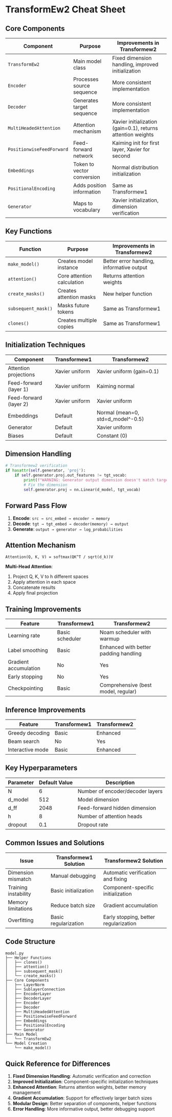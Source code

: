 # TransformEw2 Cheat Sheet

## Core Components

| Component | Purpose | Improvements in Transformew2 |
|-----------|---------|------------------------------|
| `TransformEw2` | Main model class | Fixed dimension handling, improved initialization |
| `Encoder` | Processes source sequence | More consistent implementation |
| `Decoder` | Generates target sequence | More consistent implementation |
| `MultiHeadedAttention` | Attention mechanism | Xavier initialization (gain=0.1), returns attention weights |
| `PositionwiseFeedForward` | Feed-forward network | Kaiming init for first layer, Xavier for second |
| `Embeddings` | Token to vector conversion | Normal distribution initialization |
| `PositionalEncoding` | Adds position information | Same as Transformew1 |
| `Generator` | Maps to vocabulary | Xavier initialization, dimension verification |

## Key Functions

| Function | Purpose | Improvements in Transformew2 |
|----------|---------|------------------------------|
| `make_model()` | Creates model instance | Better error handling, informative output |
| `attention()` | Core attention calculation | Returns attention weights |
| `create_masks()` | Creates attention masks | New helper function |
| `subsequent_mask()` | Masks future tokens | Same as Transformew1 |
| `clones()` | Creates multiple copies | Same as Transformew1 |

## Initialization Techniques

| Component | Transformew1 | Transformew2 |
|-----------|--------------|--------------|
| Attention projections | Xavier uniform | Xavier uniform (gain=0.1) |
| Feed-forward (layer 1) | Xavier uniform | Kaiming normal |
| Feed-forward (layer 2) | Xavier uniform | Xavier uniform |
| Embeddings | Default | Normal (mean=0, std=d_model^-0.5) |
| Generator | Default | Xavier uniform |
| Biases | Default | Constant (0) |

## Dimension Handling

```python
# Transformew2 verification
if hasattr(self.generator, 'proj'):
    if self.generator.proj.out_features != tgt_vocab:
        print(f"WARNING: Generator output dimension doesn't match target vocabulary size!")
        # Fix the dimension
        self.generator.proj = nn.Linear(d_model, tgt_vocab)
```

## Forward Pass Flow

1. **Encode**: `src → src_embed → encoder → memory`
2. **Decode**: `tgt → tgt_embed → decoder(memory) → output`
3. **Generate**: `output → generator → log_probabilities`

## Attention Mechanism

```
Attention(Q, K, V) = softmax(QK^T / sqrt(d_k))V
```

**Multi-Head Attention**:
1. Project Q, K, V to h different spaces
2. Apply attention in each space
3. Concatenate results
4. Apply final projection

## Training Improvements

| Feature | Transformew1 | Transformew2 |
|---------|--------------|--------------|
| Learning rate | Basic scheduler | Noam scheduler with warmup |
| Label smoothing | Basic | Enhanced with better padding handling |
| Gradient accumulation | No | Yes |
| Early stopping | No | Yes |
| Checkpointing | Basic | Comprehensive (best model, regular) |

## Inference Improvements

| Feature | Transformew1 | Transformew2 |
|---------|--------------|--------------|
| Greedy decoding | Basic | Enhanced |
| Beam search | No | Yes |
| Interactive mode | Basic | Enhanced |

## Key Hyperparameters

| Parameter | Default Value | Description |
|-----------|---------------|-------------|
| N | 6 | Number of encoder/decoder layers |
| d_model | 512 | Model dimension |
| d_ff | 2048 | Feed-forward hidden dimension |
| h | 8 | Number of attention heads |
| dropout | 0.1 | Dropout rate |

## Common Issues and Solutions

| Issue | Transformew1 Solution | Transformew2 Solution |
|-------|----------------------|----------------------|
| Dimension mismatch | Manual debugging | Automatic verification and fixing |
| Training instability | Basic initialization | Component-specific initialization |
| Memory limitations | Reduce batch size | Gradient accumulation |
| Overfitting | Basic regularization | Early stopping, better regularization |

## Code Structure

```
model.py
├── Helper Functions
│   ├── clones()
│   ├── attention()
│   ├── subsequent_mask()
│   └── create_masks()
├── Core Components
│   ├── LayerNorm
│   ├── SublayerConnection
│   ├── EncoderLayer
│   ├── DecoderLayer
│   ├── Encoder
│   ├── Decoder
│   ├── MultiHeadedAttention
│   ├── PositionwiseFeedForward
│   ├── Embeddings
│   ├── PositionalEncoding
│   └── Generator
├── Main Model
│   └── TransformEw2
└── Model Creation
    └── make_model()
```

## Quick Reference for Differences

1. **Fixed Dimension Handling**: Automatic verification and correction
2. **Improved Initialization**: Component-specific initialization techniques
3. **Enhanced Attention**: Returns attention weights, better memory management
4. **Gradient Accumulation**: Support for effectively larger batch sizes
5. **Modular Design**: Better separation of components, helper functions
6. **Error Handling**: More informative output, better debugging support
